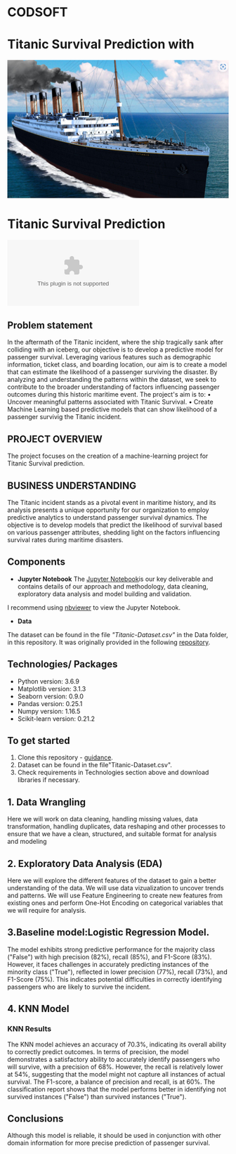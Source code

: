 # CODSOFT

# Titanic Survival Prediction with 
![Image Alt Text](https://github.com/mercytegekson/CODSOFT/blob/main/Task1/Titanic.png)

# Titanic Survival Prediction

![Titanic](https://github.com/mercytegekson/CODSOFT/blob/main/Task1/Titanic-Dataset.csv)


## Problem statement
In the aftermath of the Titanic incident, where the ship tragically sank after colliding with an iceberg, our objective is to develop a predictive model for passenger survival. Leveraging various features such as demographic information, ticket class, and boarding location, our aim is to create a model that can estimate the likelihood of a passenger surviving the disaster. By analyzing and understanding the patterns within the dataset, we seek to contribute to the broader understanding of factors influencing passenger outcomes during this historic maritime event.
The project's aim is to:
•	Uncover meaningful patterns associated with Titanic Survival.
•	Create Machine Learning based predictive models that can show likelihood of a passenger survivig the Titanic incident.


## PROJECT OVERVIEW 
The project focuses on the creation of a machine-learning project for  Titanic Survival prediction.

## BUSINESS UNDERSTANDING
The Titanic incident stands as a pivotal event in maritime history, and its analysis presents a unique opportunity for our organization to employ predictive analytics to understand passenger survival dynamics. The objective is to develop models that predict the likelihood of survival based on various passenger attributes, shedding light on the factors influencing survival rates during maritime disasters.


## Components

* **Jupyter Notebook**
The [Jupyter Notebook](https://github.com/mercytegekson/CODSOFT/blob/main/Task1/index.ipynb)is our key deliverable and contains details of our approach and methodology, data cleaning, exploratory data analysis and model building and validation.

I recommend using [nbviewer](https://nbviewer.jupyter.org/) to view the Jupyter Notebook.


* **Data**

The dataset can be found in the file *"Titanic-Dataset.csv"* in the Data folder, in this repository. It was originally provided in the following [repository](https://github.com/mercytegekson/CODSOFT/blob/main/Task1/Titanic-Dataset.csv).

## Technologies/ Packages

* Python version: 3.6.9
* Matplotlib version: 3.1.3
* Seaborn version: 0.9.0
* Pandas version: 0.25.1
* Numpy version: 1.16.5
* Scikit-learn version: 0.21.2  

## To get started

1. Clone this repository - [guidance](https://help.github.com/articles/cloning-a-repository/).
2. Dataset can be found in the file"Titanic-Dataset.csv".
3. Check requirements in Technologies section above and download libraries if necessary.

## 1. Data Wrangling
Here we will work on data cleaning, handling missing values, data transformation, handling duplicates, data reshaping and other processes to ensure that we have a clean, structured, and suitable format for analysis and modeling

## 2. Exploratory Data Analysis (EDA)
Here we will explore the different features of the dataset to gain a better understanding of the data. We will use data vizualization to uncover trends and patterns. We will use Feature Engineering to create new features from existing ones and perform One-Hot Encoding on categorical variables that we will require for analysis.


## 3.Baseline model:Logistic Regression Model.
The model exhibits strong predictive performance for the majority class ("False") with high precision (82%), recall (85%), and F1-Score (83%). However, it faces challenges in accurately predicting instances of the minority class ("True"), reflected in lower precision (77%), recall (73%), and F1-Score (75%). This indicates potential difficulties in correctly identifying passengers who are likely to survive the incident.

## 4. KNN Model
### KNN Results
The KNN model achieves an accuracy of 70.3%, indicating its overall ability to correctly predict outcomes. In terms of precision, the model demonstrates a satisfactory ability to accurately identify passengers who will survive, with a precision of 68%. However, the recall is relatively lower at 54%, suggesting that the model might not capture all instances of actual survival. The F1-score, a balance of precision and recall, is at 60%. The classification report shows that the model performs better in identifying not survived instances ("False") than survived instances ("True").


## Conclusions
Although this model is reliable, it should be used in conjunction with other domain information for more precise prediction of passenger survival.













    

